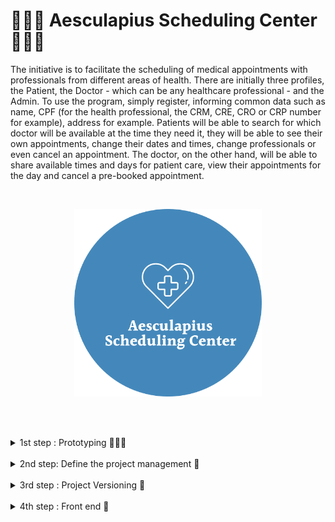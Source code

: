 # 👩🏻‍⚕️ Aesculapius Scheduling Center 👨🏻‍⚕️

The initiative is to facilitate the scheduling of medical appointments with professionals from different areas of health. There are initially three profiles, the Patient, the Doctor - which can be any healthcare professional - and the Admin. To use the program, simply register, informing common data such as name, CPF (for the health professional, the CRM, CRE, CRO or CRP number for example), address for example. Patients will be able to search for which doctor will be available at the time they need it, they will be able to see their own appointments, change their dates and times, change professionals or even cancel an appointment. The doctor, on the other hand, will be able to share available times and days for patient care, view their appointments for the day and cancel a pre-booked appointment.

<br>

<p align=center>
<img src="./main/src/assets/readme/logo.png" width=300px>
<p>


<br>

<br>

<details>
<summary>1st step : Prototyping 👨🏻‍🎨</summary>
One of the most important parts of developing, its prototype the system, because it makes the process of structuring the application a lot easier when comes about designing the screens. Thinking about it, Orange Team took some hours and a lot of imagination to desing the system layout. We used Figma for this. Here is the preview :

<br>
<img src="./main/src/assets/readme/prototype.png">
<br>
</details>

<br>

<details>
<summary>2nd step: Define the project management 🤖</summary>
Another important point about development, it's to define the software to manage all the tasks on the backlog. For this, we used Trello.

<br>
<img src="./main/src/assets/readme/trello.png">
 <br>
</details>


<br>

<details>
<summary>3rd step : Project Versioning 🧩</summary>
To manage the project versioning, we created an organization at Git. We organized the repositories between front-end and back-end.

<br>
<img src="./main/src/assets/readme/github.png">
<br>

</details>

<br>

<details>
<summary>4th step : Front end 🎨</summary>
Basing our concepts on the best practices of the front end developing, we are using Angular, a typescript framework, developed by Google. Angular is a framework based on the component concept. Each part of the code can be a component, with their own logic and peculiarities. We organized the components based on the user access. We have the components to the patient, the professional and the admin.
Each one has their own services and models, that comunicate with the back end , sending  the requests.

<br>
<p align=center>
<img src="./main/src/assets/readme/vscode.png">
<p>

<br>
<details>
<summary> 🙋🏻‍♀️ Patient profile 🙋🏻‍♂️ </summary>
The patient can login using email and password. The main page shows some professionals and specialties. It also contains a floating action button to add new appointments.

<br>
<img src="./main/src/assets/readme/patient.gif">
<br>
</details>

<br>
<details>
<summary> 👩🏻‍⚕️ Professional profile 👨🏻‍⚕️ </summary>
The professional can login using crm and password. The professionals main page, shows the appointments by day, week or even month. Professional can edit personal information and shift information.
<br>
<img src="./main/src/assets/readme/professional.gif">
<br>
</details>

<br>
<details>
<summary> 👩🏻‍🏫 Admin profile 👩🏻‍🏫 </summary>
The Admin can login with username and password, the main page shows some dashboards with system data, admin can also manipulate professionals and admins.
<br>
<img src="./main/src/assets/readme/admin.gif">
<br>
</details>


</details>